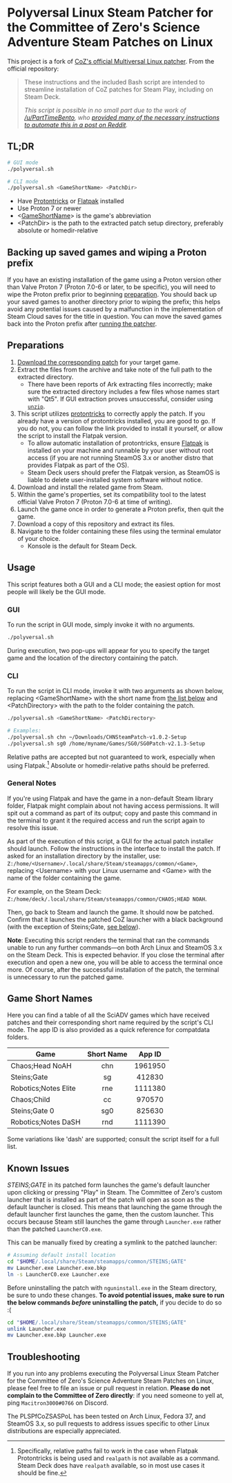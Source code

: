 # Polyversal Linux Steam Patcher for the Committee of Zero's Science Adventure Steam Patches on Linux

This project is a fork of [CoZ's official Multiversal Linux patcher](https://github.com/CommitteeOfZero/multiversal-coz-linux-patcher). From the official repository:

> These instructions and the included Bash script are intended to streamline installation of CoZ patches for Steam Play, including on Steam Deck.
> 
> *This script is possible in no small part due to the work of [/u/PartTimeBento](https://www.reddit.com/u/PartTimeBento), who [provided many of the necessary instructions to automate this in a post on Reddit](https://www.reddit.com/r/SteamDeck/comments/uitpca/patching_steinsgate_and_steinsgate0_on_the).*

## TL;DR

```sh
# GUI mode
./polyversal.sh

# CLI mode
./polyversal.sh <GameShortName> <PatchDir>
```

- Have [Protontricks](https://github.com/Matoking/protontricks) or [Flatpak](https://flatpak.org/setup/) installed
- Use Proton 7 or newer
- &lt;[GameShortName](#game-short-names)&gt; is the game's abbreviation
- &lt;PatchDir&gt; is the path to the extracted patch setup directory, preferably absolute or homedir-relative


## Backing up saved games and wiping a Proton prefix

If you have an existing installation of the game using a Proton version other than Valve Proton 7 (Proton 7.0-6 or later, to be specific), you will need to wipe the Proton prefix prior to beginning [preparation](#preparations). You should back up your saved games to another directory prior to wiping the prefix; this helps avoid any potential issues caused by a malfunction in the implementation of Steam Cloud saves for the title in question. You can move the saved games back into the Proton prefix after [running the patcher](#usage).

## Preparations

1. [Download the corresponding patch](https://sonome.dareno.me/projects) for your target game.
2. Extract the files from the archive and take note of the full path to the extracted directory.
    - There have been reports of Ark extracting files incorrectly; make sure the extracted directory includes a few files whose names start with "Qt5". If GUI extraction proves unsuccessful, consider using [`unzip`](https://linux.die.net/man/1/unzip).
3. This script utilizes [protontricks](https://github.com/Matoking/protontricks) to correctly apply the patch. If you already have a version of protontricks installed, you are good to go. If you do not, you can follow the link provided to install it yourself, or allow the script to install the Flatpak version.
    - To allow automatic installation of protontricks, ensure [Flatpak](https://flatpak.org/setup/) is installed on your machine and runnable by your user without root access (if you are not running SteamOS 3.x or another distro that provides Flatpak as part of the OS).
    - Steam Deck users should prefer the Flatpak version, as SteamOS is liable to delete user-installed system software without notice.
4. Download and install the related game from Steam.
5. Within the game's properties, set its compatibility tool to the latest official Valve Proton 7 (Proton 7.0-6 at time of writing).
6. Launch the game once in order to generate a Proton prefix, then quit the game.
7. Download a copy of this repository and extract its files.
8. Navigate to the folder containing these files using the terminal emulator of your choice.
    - Konsole is the default for Steam Deck.

## Usage

This script features both a GUI and a CLI mode; the easiest option for most people will likely be the GUI mode.

### GUI

To run the script in GUI mode, simply invoke it with no arguments.

```sh
./polyversal.sh
```

During execution, two pop-ups will appear for you to specify the target game and the location of the directory containing the patch.

### CLI

To run the script in CLI mode, invoke it with two arguments as shown below, replacing &lt;GameShortName&gt; with the short name from [the list below](#game-short-names) and &lt;PatchDirectory&gt; with the path to the folder containing the patch.

```sh
./polyversal.sh <GameShortName> <PatchDirectory>

# Examples:
./polyversal.sh chn ~/Downloads/CHNSteamPatch-v1.0.2-Setup
./polyversal.sh sg0 /home/myname/Games/SG0/SG0Patch-v2.1.3-Setup
```

Relative paths are accepted but not guaranteed to work, especially when using Flatpak.[^relpaths] Absolute or homedir-relative paths should be preferred.

### General Notes

If you're using Flatpak and have the game in a non-default Steam library folder, Flatpak might complain about not having access permissions. It will spit out a command as part of its output; copy and paste this command in the terminal to grant it the required access and run the script again to resolve this issue.

As part of the execution of this script, a GUI for the actual patch installer should launch. Follow the instructions in the interface to install the patch. If asked for an installation directory by the installer, use: `Z:/home/<Username>/.local/share/Steam/steamapps/common/<Game>`, replacing &lt;Username&gt; with your Linux username and &lt;Game&gt; with the name of the folder containing the game.

For example, on the Steam Deck: `Z:/home/deck/.local/share/Steam/steamapps/common/CHAOS;HEAD NOAH`.

Then, go back to Steam and launch the game. It should now be patched. Confirm that it launches the patched CoZ launcher with a black background (with the exception of Steins;Gate, [see below](#known-issues)).

**Note**: Executing this script renders the terminal that ran the commands unable to run any further commands&mdash;on both Arch Linux and SteamOS 3.x on the Steam Deck. This is expected behavior. If you close the terminal after execution and open a new one, you will be able to access the terminal once more. Of course, after the successful installation of the patch, the terminal is unnecessary to run the patched game.

## Game Short Names

Here you can find a table of all the SciADV games which have received patches and their corresponding short name required by the script's CLI mode. The app ID is also provided as a quick reference for compatdata folders.

| **Game**              | **Short Name** | **App ID** |
| ----------------      |:--------------:|:----------:|
| Chaos;Head NoAH       |      chn       | 1961950    |
| Steins;Gate           |       sg       | 412830     |
| Robotics;Notes Elite  |      rne       | 1111380    |
| Chaos;Child           |       cc       | 970570     |
| Steins;Gate 0         |      sg0       | 825630     |
| Robotics;Notes DaSH   |      rnd       | 1111390    |

Some variations like 'dash' are supported; consult the script itself for a full list.

## Known Issues

*STEINS;GATE* in its patched form launches the game's default launcher upon clicking or pressing "Play" in Steam. The Committee of Zero's custom launcher that is installed as part of the patch will open as soon as the default launcher is closed. This means that launching the game through the default launcher first launches the game, then the custom launcher. This occurs because Steam still launches the game through `Launcher.exe` rather than the patched `LauncherC0.exe`.

This can be manually fixed by creating a symlink to the patched launcher:

```sh
# Assuming default install location
cd "$HOME/.local/share/Steam/steamapps/common/STEINS;GATE"
mv Launcher.exe Launcher.exe.bkp
ln -s LauncherC0.exe Launcher.exe
```

Before uninstalling the patch with `nguninstall.exe` in the Steam directory, be sure to undo these changes. **To avoid potential issues, make sure to run the below commands _before_ uninstalling the patch,** if you decide to do so :(

```sh
cd "$HOME/.local/share/Steam/steamapps/common/STEINS;GATE"
unlink Launcher.exe
mv Launcher.exe.bkp Launcher.exe
```

## Troubleshooting

If you run into any problems executing the Polyversal Linux Steam Patcher for the Committee of Zero's Science Adventure Steam Patches on Linux, please feel free to file an issue or pull request in relation. **Please do not complain to the Committee of Zero directly**: if you need someone to yell at, ping `Macitron3000#0766` on Discord.

The PLSPfCoZSASPoL has been tested on Arch Linux, Fedora 37, and SteamOS 3.x, so pull requests to address issues specific to other Linux distributions are especially appreciated.

[^relpaths]: Specifically, relative paths fail to work in the case when Flatpak Protontricks is being used and `realpath` is not available as a command. Steam Deck does have `realpath` available, so in most use cases it should be fine.
